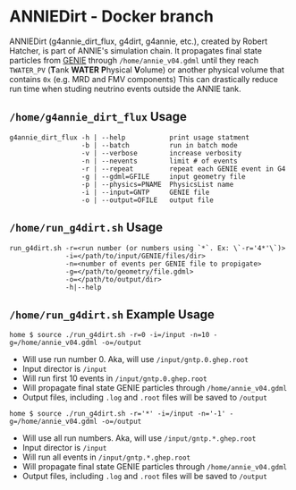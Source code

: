 # ANNIEDirt - Docker branch

ANNIEDirt (g4annie_dirt_flux, g4dirt, g4annie, etc.), created by Robert Hatcher, is part of ANNIE's simulation chain. 
It propagates final state particles from [GENIE](https://github.com/ANNIEsoft/GENIE-v3) through `/home/annie_v04.gdml` until they reach `TWATER_PV` (**T**ank **WATER** **P**hysical **V**olume) or another physical volume that contains `0x` (e.g. MRD and FMV components)
This can drastically reduce run time when studing neutrino events outside the ANNIE tank.

## `/home/g4annie_dirt_flux` Usage
```
g4annie_dirt_flux -h | --help           print usage statment
                  -b | --batch          run in batch mode
                  -v | --verbose        increase verbosity
                  -n | --nevents        limit # of events
                  -r | --repeat         repeat each GENIE event in G4
                  -g | --gdml=GFILE     input geometry file
                  -p | --physics=PNAME  PhysicsList name
                  -i | --input=GNTP     GENIE file
                  -o | --output=OFILE   output file
```

## `/home/run_g4dirt.sh` Usage
```
run_g4dirt.sh -r=<run number (or numbers using `*`. Ex: \`-r='4*'\`)>
              -i=</path/to/input/GENIE/files/dir>
              -n=<number of events per GENIE file to propigate>
              -g=</path/to/geometry/file.gdml>
              -o=</path/to/output/dir>
              -h|--help
```

## `/home/run_g4dirt.sh` Example Usage
`home $ source ./run_g4dirt.sh -r=0 -i=/input -n=10 -g=/home/annie_v04.gdml -o=/output`
- Will use run number 0. Aka, will use `/input/gntp.0.ghep.root`
- Input director is `/input`
- Will run first 10 events in `/input/gntp.0.ghep.root`
- Will propagate final state GENIE particles through `/home/annie_v04.gdml`
- Output files, including `.log` and `.root` files will be saved to `/output`

`home $ source ./run_g4dirt.sh -r='*' -i=/input -n='-1' -g=/home/annie_v04.gdml -o=/output`
- Will use all run numbers. Aka, will use `/input/gntp.*.ghep.root`
- Input director is `/input`
- Will run all events in `/input/gntp.*.ghep.root`
- Will propagate final state GENIE particles through `/home/annie_v04.gdml`
- Output files, including `.log` and `.root` files will be saved to `/output`